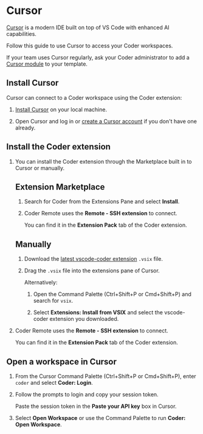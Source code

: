 # Cursor

[Cursor](https://cursor.sh/) is a modern IDE built on top of VS Code with enhanced AI capabilities.

Follow this guide to use Cursor to access your Coder workspaces.

If your team uses Cursor regularly, ask your Coder administrator to add a [Cursor module](https://registry.coder.com/modules/cursor) to your template.

## Install Cursor

Cursor can connect to a Coder workspace using the Coder extension:

1. [Install Cursor](https://docs.cursor.com/get-started/installation) on your local machine.

1. Open Cursor and log in or [create a Cursor account](https://authenticator.cursor.sh/sign-up)
   if you don't have one already.

## Install the Coder extension

1. You can install the Coder extension through the Marketplace built in to Cursor or manually.

   <div class="tabs">

   ## Extension Marketplace

   1. Search for Coder from the Extensions Pane and select **Install**.

   1. Coder Remote uses the **Remote - SSH extension** to connect.

      You can find it in the **Extension Pack** tab of the Coder extension.

   ## Manually

   1. Download the [latest vscode-coder extension](https://github.com/coder/vscode-coder/releases/latest) `.vsix` file.

   1. Drag the `.vsix` file into the extensions pane of Cursor.

      Alternatively:

      1. Open the Command Palette
   (<kdb>Ctrl</kdb>+<kdb>Shift</kdb>+<kdb>P</kdb> or <kdb>Cmd</kdb>+<kdb>Shift</kdb>+<kdb>P</kdb>)
   and search for `vsix`.

      1. Select **Extensions: Install from VSIX** and select the vscode-coder extension you downloaded.

   </div>

1. Coder Remote uses the **Remote - SSH extension** to connect.

   You can find it in the **Extension Pack** tab of the Coder extension.

## Open a workspace in Cursor

1. From the Cursor Command Palette
(<kdb>Ctrl</kdb>+<kdb>Shift</kdb>+<kdb>P</kdb> or <kdb>Cmd</kdb>+<kdb>Shift</kdb>+<kdb>P</kdb>),
enter `coder` and select **Coder: Login**.

1. Follow the prompts to login and copy your session token.

   Paste the session token in the **Paste your API key** box in Cursor.

1. Select **Open Workspace** or use the Command Palette to run **Coder: Open Workspace**.

